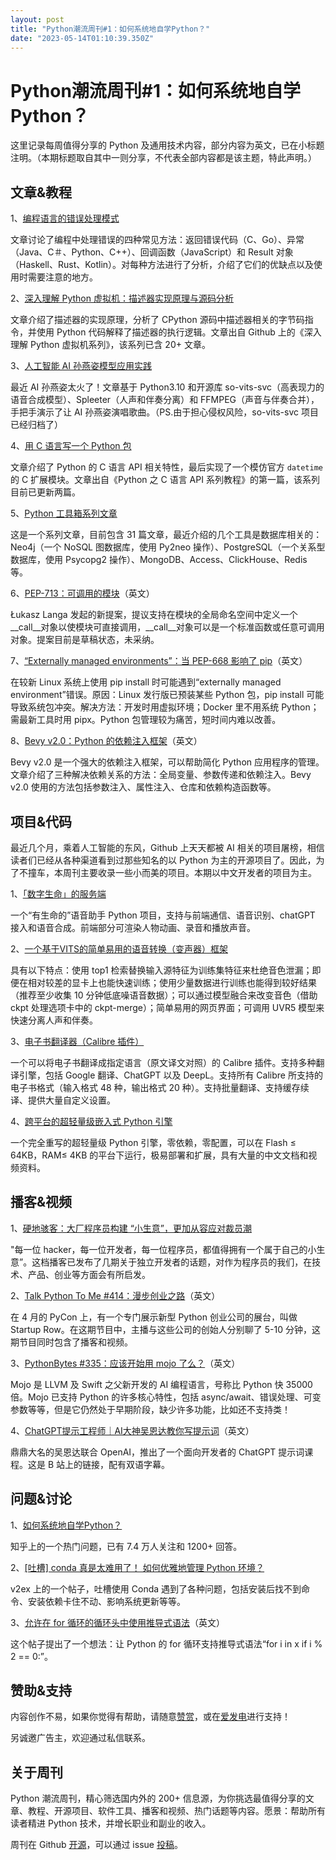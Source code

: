 ```yaml
---
layout: post
title: "Python潮流周刊#1：如何系统地自学Python？"
date: "2023-05-14T01:10:39.350Z"
---
```

Python潮流周刊#1：如何系统地自学Python？
===========================

这里记录每周值得分享的 Python 及通用技术内容，部分内容为英文，已在小标题注明。（本期标题取自其中一则分享，不代表全部内容都是该主题，特此声明。）

文章&教程
-----

1、[编程语言的错误处理模式](https://pythoncat.top/posts/2023-05-08-error "编程语言的错误处理模式")

文章讨论了编程中处理错误的四种常见方法：返回错误代码（C、Go）、异常（Java、C＃、Python、C++）、回调函数（JavaScript）和 Result 对象（Haskell、Rust、Kotlin）。对每种方法进行了分析，介绍了它们的优缺点以及使用时需要注意的地方。

2、[深入理解 Python 虚拟机：描述器实现原理与源码分析](https://github.com/Chang-LeHung/dive-into-cpython/blob/master/obsy/03decriptor.md "深入理解 Python 虚拟机：描述器实现原理与源码分析")

文章介绍了描述器的实现原理，分析了 CPython 源码中描述器相关的字节码指令，并使用 Python 代码解释了描述器的执行逻辑。文章出自 Github 上的《深入理解 Python 虚拟机系列》，该系列已含 20+ 文章。

3、[人工智能 AI 孙燕姿模型应用实践](https://v3u.cn/a_id_310 "人工智能 AI 孙燕姿模型应用实践")

最近 AI 孙燕姿太火了！文章基于 Python3.10 和开源库 so-vits-svc（高表现力的语音合成模型）、Spleeter（人声和伴奏分离）和 FFMPEG（声音与伴奏合并），手把手演示了让 AI 孙燕姿演唱歌曲。（PS.由于担心侵权风险，so-vits-svc 项目已经归档了）

4、[用 C 语言写一个 Python 包](https://juejin.cn/post/7229485914219642941 "用 C 语言写一个 Python 包")

文章介绍了 Python 的 C 语言 API 相关特性，最后实现了一个模仿官方 `datetime` 的 C 扩展模块。文章出自《Python 之 C 语言 API 系列教程》的第一篇，该系列目前已更新两篇。

5、[Python 工具箱系列文章](https://www.cnblogs.com/shanxihualu/p/17391082.html "Python 工具箱系列文章")

这是一个系列文章，目前包含 31 篇文章，最近介绍的几个工具是数据库相关的：Neo4j（一个 NoSQL 图数据库，使用 Py2neo 操作）、PostgreSQL（一个关系型数据库，使用 Psycopg2 操作）、MongoDB、Access、ClickHouse、Redis 等。

6、[PEP-713：可调用的模块](https://peps.python.org/pep-0713 "PEP-713：可调用的模块")（英文）

Łukasz Langa 发起的新提案，提议支持在模块的全局命名空间中定义一个\_\_call\_\_对象以使模块可直接调用，\_\_call\_\_对象可以是一个标准函数或任意可调用对象。提案目前是草稿状态，未采纳。

7、[“Externally managed environments”：当 PEP-668 影响了 pip](https://pythonspeed.com/articles/externally-managed-environment-pep-668 "“Externally managed environments”：当 PEP-668 影响了 pip")（英文）

在较新 Linux 系统上使用 pip install 时可能遇到“externally managed environment”错误。原因：Linux 发行版已预装某些 Python 包，pip install 可能导致系统包冲突。解决方法：开发时用虚拟环境；Docker 里不用系统 Python；需最新工具时用 pipx。Python 包管理较为痛苦，短时间内难以改善。

8、[Bevy v2.0：Python 的依赖注入框架](https://blog.zech.codes/bevy-v2 "Bevy v2.0：Python 的依赖注入框架")（英文）

Bevy v2.0 是一个强大的依赖注入框架，可以帮助简化 Python 应用程序的管理。文章介绍了三种解决依赖关系的方法：全局变量、参数传递和依赖注入。Bevy v2.0 使用的方法包括参数注入、属性注入、仓库和依赖构造函数等。

项目&代码
-----

最近几个月，乘着人工智能的东风，Github 上天天都被 AI 相关的项目屠榜，相信读者们已经从各种渠道看到过那些知名的以 Python 为主的开源项目了。因此，为了不撞车，本周刊主要收录一些小而美的项目。本期以中文开发者的项目为主。

1、[「数字生命」的服务端](https://github.com/zixiiu/Digital_Life_Server "「数字生命」的服务端")

一个“有生命的”语音助手 Python 项目，支持与前端通信、语音识别、chatGPT 接入和语音合成。前端部分可渲染人物动画、录音和播放声音。

2、[一个基于VITS的简单易用的语音转换（变声器）框架](https://github.com/RVC-Project/Retrieval-based-Voice-Conversion-WebUI "一个基于VITS的简单易用的语音转换（变声器）框架")

具有以下特点：使用 top1 检索替换输入源特征为训练集特征来杜绝音色泄漏；即便在相对较差的显卡上也能快速训练；使用少量数据进行训练也能得到较好结果（推荐至少收集 10 分钟低底噪语音数据）；可以通过模型融合来改变音色（借助 ckpt 处理选项卡中的 ckpt-merge）；简单易用的网页界面；可调用 UVR5 模型来快速分离人声和伴奏。

3、[电子书翻译器（Calibre 插件）](https://github.com/bookfere/Ebook-Translator-Calibre-Plugin "电子书翻译器（Calibre 插件）")

一个可以将电子书翻译成指定语言（原文译文对照）的 Calibre 插件。支持多种翻译引擎，包括 Google 翻译、ChatGPT 以及 DeepL。支持所有 Calibre 所支持的电子书格式（输入格式 48 种，输出格式 20 种）。支持批量翻译、支持缓存续译、提供大量自定义设置。

4、[跨平台的超轻量级嵌入式 Python 引擎](https://github.com/pikasTech/PikaPython/blob/master/README_zh.md "跨平台的超轻量级嵌入式 Python 引擎")

一个完全重写的超轻量级 Python 引擎，零依赖，零配置，可以在 Flash ≤ 64KB，RAM≤ 4KB 的平台下运行，极易部署和扩展，具有大量的中文文档和视频资料。

播客&视频
-----

1、[硬地骇客：大厂程序员构建 “小生意”，更加从容应对裁员潮](https://www.xiaoyuzhoufm.com/episode/6446499294d78eb3f74a01d8 "硬地骇客：大厂程序员构建 “小生意”，更加从容应对裁员潮")

"每一位 hacker，每一位开发者，每一位程序员，都值得拥有一个属于自己的小生意”。这档播客已发布了几期关于独立开发者的话题，对作为程序员的我们，在技术、产品、创业等方面会有所启发。

2、[Talk Python To Me #414：漫步创业之路](https://talkpython.fm/episodes/show/414/a-stroll-down-startup-lane "Talk Python To Me #414：漫步创业之路")（英文）

在 4 月的 PyCon 上，有一个专门展示新型 Python 创业公司的展台，叫做 Startup Row。在这期节目中，主播与这些公司的创始人分别聊了 5-10 分钟，这期节目同时包含了播客和视频。

3、[PythonBytes #335：应该开始用 mojo 了么？](https://pythonbytes.fm/episodes/show/335/should-you-get-your-mojo-on "PythonBytes #335：应该开始用 mojo 了么？")（英文）

Mojo 是 LLVM 及 Swift 之父新开发的 AI 编程语言，号称比 Python 快 35000 倍。Mojo 已支持 Python 的许多核心特性，包括 async/await、错误处理、可变参数等等，但是它仍然处于早期阶段，缺少许多功能，比如还不支持类！

4、[ChatGPT提示工程师｜AI大神吴恩达教你写提示词](https://www.bilibili.com/video/BV14M4y147yH "ChatGPT提示工程师｜AI大神吴恩达教你写提示词")（英文）

鼎鼎大名的吴恩达联合 OpenAI，推出了一个面向开发者的 ChatGPT 提示词课程。这是 B 站上的链接，配有双语字幕。

问题&讨论
-----

1、[如何系统地自学Python？](https://www.zhihu.com/question/29138020 "如何系统地自学Python？")

知乎上的一个热门问题，已有 7.4 万人关注和 1200+ 回答。

2、[\[吐槽\] conda 真是太难用了！ 如何优雅地管理 Python 环境？](https://www.v2ex.com/t/938669#reply88 "[吐槽] conda 真是太难用了！ 如何优雅地管理 Python 环境？")

v2ex 上的一个帖子，吐槽使用 Conda 遇到了各种问题，包括安装后找不到命令、安装依赖卡住不动、影响系统更新等等。

3、[允许在 for 循环的循环头中使用推导式语法](https://discuss.python.org/t/allow-comprehension-syntax-in-loop-header-of-for-loop/25864 "允许在 for 循环的循环头中使用推导式语法")（英文）

这个帖子提出了一个想法：让 Python 的 for 循环支持推导式语法“for i in x if i % 2 == 0:”。

赞助&支持
-----

内容创作不易，如果你觉得有帮助，请随意[赞赏](https://img.pythoncat.top/wechat_code.png "赞赏")，或在[爱发电](https://afdian.net/a/pythoncat "爱发电")进行支持！

另诚邀广告主，欢迎通过私信联系。

关于周刊
----

Python 潮流周刊，精心筛选国内外的 200+ 信息源，为你挑选最值得分享的文章、教程、开源项目、软件工具、播客和视频、热门话题等内容。愿景：帮助所有读者精进 Python 技术，并增长职业和副业的收入。

周刊在 Github [开源](https://github.com/chinesehuazhou/python-weekly "开源")，可以通过 issue [投稿](https://github.com/chinesehuazhou/python-weekly/issues/new "投稿")。